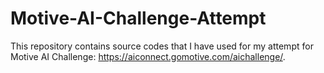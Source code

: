 # Motive-AI-Challenge-Attempt
This repository contains source codes that I have used for my attempt for Motive AI Challenge: https://aiconnect.gomotive.com/aichallenge/.
